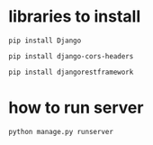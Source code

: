 # libraries to install

```pip install Django```

```pip install django-cors-headers```

```pip install djangorestframework```

# how to run server

```python manage.py runserver```
